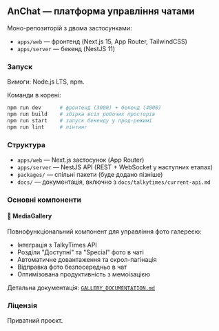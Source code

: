## AnChat — платформа управління чатами

Моно-репозиторій з двома застосунками:

- `apps/web` — фронтенд (Next.js 15, App Router, TailwindCSS)
- `apps/server` — бекенд (NestJS 11)

### Запуск

Вимоги: Node.js LTS, npm.

Команди в корені:

```bash
npm run dev      # фронтенд (3000) + бекенд (4000)
npm run build    # збірка всіх робочих просторів
npm run start    # запуск бекенду у прод-режимі
npm run lint     # лінтинг
```

### Структура

- `apps/web` — Next.js застосунок (App Router)
- `apps/server` — NestJS API (REST + WebSocket у наступних етапах)
- `packages/` — спільні пакети (буде додано пізніше)
- `docs/` — документація, включно з `docs/talkytimes/current-api.md`

### Основні компоненти

#### 📸 MediaGallery
Повнофункціональний компонент для управління фото галереєю:
- Інтеграція з TalkyTimes API
- Розділи "Доступні" та "Special" фото в чаті
- Автоматичне довантаження та скрол-пагінація
- Відправка фото безпосередньо в чат
- Оптимізована продуктивність з мемоізацією

Детальна документація: [`GALLERY_DOCUMENTATION.md`](./GALLERY_DOCUMENTATION.md)

### Ліцензія

Приватний проєкт.


